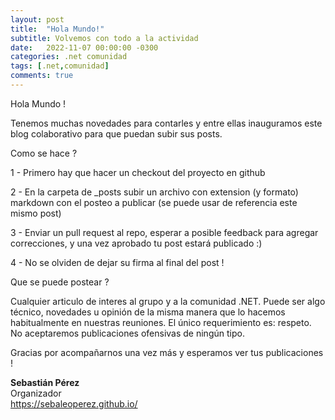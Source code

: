 ```yaml
---
layout: post
title:  "Hola Mundo!"
subtitle: Volvemos con todo a la actividad
date:   2022-11-07 00:00:00 -0300
categories: .net comunidad
tags: [.net,comunidad]
comments: true
---
```


Hola Mundo !

Tenemos muchas novedades para contarles y entre ellas inauguramos este blog colaborativo para que puedan subir sus posts.

Como se hace ? 

1 - Primero hay que hacer un checkout del proyecto en github

2 - En la carpeta de _posts subir un archivo con extension (y formato) markdown con el posteo a publicar (se puede usar de referencia este mismo post)

3 - Enviar un pull request al repo, esperar a posible feedback para agregar correcciones, y una vez aprobado tu post estará publicado :)

4 - No se olviden de dejar su firma al final del post !


Que se puede postear ?

Cualquier articulo de interes al grupo y a la comunidad .NET. Puede ser algo técnico, novedades u opinión de la misma manera que lo hacemos habitualmente en nuestras reuniones. El único requerimiento es: respeto. No aceptaremos publicaciones ofensivas de ningún tipo.

Gracias por acompañarnos una vez más y esperamos ver tus publicaciones !


**Sebastián Pérez**  
Organizador  
<https://sebaleoperez.github.io/>